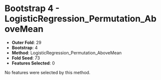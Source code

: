 # Bootstrap 4 - LogisticRegression_Permutation_AboveMean

- **Outer Fold**: 29
- **Bootstrap**: 4
- **Method**: LogisticRegression_Permutation_AboveMean
- **Fold Seed**: 73
- **Features Selected**: 0

No features were selected by this method.
